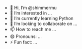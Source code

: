 - 👋 Hi, I’m @shimmermu
- 👀 I’m interested in ...
- 🌱 I’m currently learning Python
- 💞️ I’m looking to collaborate on ...
- 📫 How to reach me ...
- 😄 Pronouns: ...
- ⚡ Fun fact: ...

<!---
shimmermu/shimmermu is a ✨ special ✨ repository because its `README.md` (this file) appears on your GitHub profile.
You can click the Preview link to take a look at your changes.
--->
